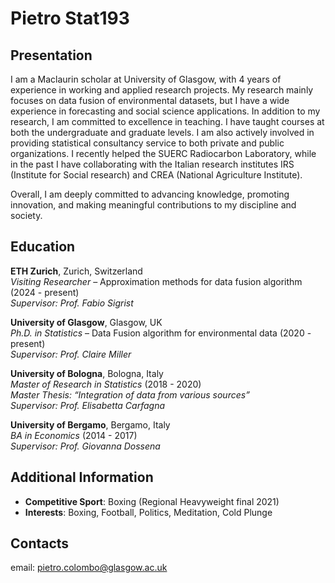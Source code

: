 # Pietro Stat193

## Presentation

I am a Maclaurin scholar at University of Glasgow, with 4 years of experience in working and applied research projects.  My research mainly focuses on data fusion of environmental datasets, but I have a wide experience in forecasting and social science applications.
In addition to my research, I am committed to excellence in teaching. I have taught courses at both the undergraduate and graduate levels. I am also actively involved in providing statistical consultancy service to both private and public organizations. I recently helped the SUERC Radiocarbon Laboratory, while in the past I have collaborating with the Italian research institutes IRS (Institute for Social research) and CREA (National Agriculture Institute). 

Overall, I am deeply committed to advancing knowledge, promoting innovation, and making meaningful contributions to my discipline and society.


## Education

**ETH Zurich**, Zurich, Switzerland  
*Visiting Researcher* – Approximation methods for data fusion algorithm (2024 - present)  
*Supervisor: Prof. Fabio Sigrist*

**University of Glasgow**, Glasgow, UK  
*Ph.D. in Statistics* – Data Fusion algorithm for environmental data (2020 - present)  
*Supervisor: Prof. Claire Miller*

**University of Bologna**, Bologna, Italy  
*Master of Research in Statistics* (2018 - 2020)  
*Master Thesis: “Integration of data from various sources”*  
*Supervisor: Prof. Elisabetta Carfagna*

**University of Bergamo**, Bergamo, Italy  
*BA in Economics* (2014 - 2017)  
*Supervisor: Prof. Giovanna Dossena*


## Additional Information

- **Competitive Sport**: Boxing (Regional Heavyweight final 2021)
- **Interests**: Boxing, Football, Politics, Meditation, Cold Plunge


## Contacts
  
  email: pietro.colombo@glasgow.ac.uk
  

